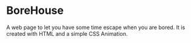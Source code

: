 # BoreHouse
A web page to let you have some time escape when you are bored. It is created with HTML and a simple CSS Animation.

